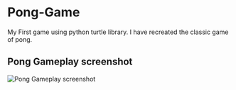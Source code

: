 # Pong-Game
My First game using python turtle library. I have recreated the classic game of pong. 

## Pong Gameplay screenshot
![Pong Gameplay screenshot](https://user-images.githubusercontent.com/68288233/99193689-8f751e00-27a0-11eb-8681-b4e858ec7170.png)

